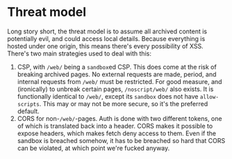 # Threat model

Long story short, the threat model is to assume all archived content is potentially evil, and could access local details. Because everything is hosted under one origin, this means there's every possibility of XSS. There's two main strategies used to deal with this:

1. CSP, with `/web/` being a `sandbox`ed CSP. This does come at the risk of breaking  archived pages. No external requests are made, period, and internal requests from `/web/` must be restricted. For good measure, and (ironically) to unbreak certain pages, `/noscript/web/` also exists. It is functionally identical to `/web/`, except its `sandbox` does not have `allow-scripts`. This may or may not be more secure, so it's the preferred default.
2. CORS for non-`/web/`-pages. Auth is done with two different tokens, one of which is translated back into a header. CORS makes it possible to expose headers, which makes fetch deny access to them. Even if the sandbox is breached somehow, it has to be breached so hard that CORS can be violated, at which point we're fucked anyway.


